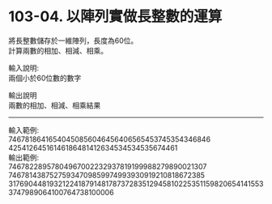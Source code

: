 # 103-04. 以陣列實做長整數的運算 

將長整數儲存於一維陣列，長度為60位。  
計算兩數的相加、相減、相乘。 

輸入說明:  
兩個小於60位數的數字 

輸出說明  
兩數的相加、相減、相乘結果 

------------------------------------------ 
輸入範例:  
74678186416540450856046456406565453745354346846  
42541264516146186481412634534534535674461  
輸出範例:  
74678228957804967002232937819199988279890021307  
74678143875275934709859974993930919210818672385  
3176904481932122418791481787372835129458102253511598206541415533747989064100764738100006
